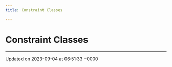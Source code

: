 ```yaml
---
title: Constraint Classes

---
```


# Constraint Classes








-------------------------------

Updated on 2023-09-04 at 06:51:33 +0000